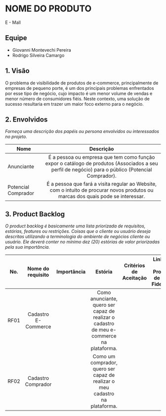 # NOME DO PRODUTO

E - Mall

## Equipe

-   Giovanni Montevechi Pereira
-   Rodrigo Silveira Camargo

## 1. Visão

O problema de visibilidade de produtos de e-commerce, principalmente de empresas de pequeno porte, é um dos principais problemas enfrentados por esse tipo de negócio, cujo impacto é um menor volume de vendas e menor número de consumidores fiéis. Neste contexto, uma solução de sucesso resultaria em trazer um maior foco externo para o negócio.

## 2. Envolvidos

_Forneça uma descrição dos papéis ou persona envolvidos ou interessados no projeto._

| Nome                |                                                                     Descrição                                                                     |
| ------------------- | :-----------------------------------------------------------------------------------------------------------------------------------------------: |
| Anunciante          | É a pessoa ou empresa que tem como função expor o catálogo de produtos (Associados a seu perfil de negócio) para o público (Potencial Comprador). |
| Potencial Comprador |         É a pessoa que fará a visita regular ao Website, com o intuito de procurar novos produtos ou marcas dos quais pode se interessar.         |

## 3. Product Backlog

_O product backlog é basicamente uma lista priorizada de requisitos, estórias, features ou restrições. Coisas que o cliente ou usuário deseja descritas utilizando a terminologia do ambiente de negócios cliente ou usuário. Ele deverá conter no mínimo dez (20) estórias de valor priorizadas pela sua importância._

| No.  |  Nome do requisito  | Importância |                                         Estória                                          | Critérios de Aceitação | Link para o Protótipo de Baixa Fidelidade |
| ---- | :-----------------: | :---------: | :--------------------------------------------------------------------------------------: | :--------------------: | :---------------------------------------: |
| RF01 | Cadastro E-Commerce |             | Como anunciante, quero ser capaz de realizar o cadastro de meu e-commerce na plataforma. |                        |                                           |
| RF02 | Cadastro Comprador  |             |       Como um comprador, quero ser capaz de realizar o meu cadastro na plataforma.       |                        |                                           |
